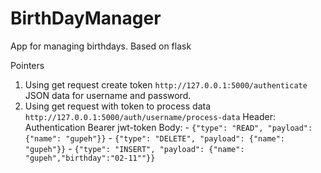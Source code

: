 # BirthDayManager
App for managing birthdays. Based on flask

Pointers
   1. Using get request create token
    `http://127.0.0.1:5000/authenticate`
    JSON data for username and password.   
   2. Using get request with token to process data
    `http://127.0.0.1:5000/auth/username/process-data`
    Header: Authentication Bearer jwt-token
    Body: 
    - `{"type": "READ", "payload": {"name": "gupeh"}}`
    - `{"type": "DELETE", "payload": {"name": "gupeh"}}`
    - `{"type": "INSERT", "payload": {"name": "gupeh","birthday":"02-11""}}`
